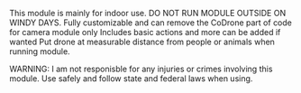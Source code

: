 This module is mainly for indoor use. DO NOT RUN MODULE OUTSIDE ON WINDY DAYS.
Fully customizable and can remove the CoDrone part of code for camera module only
Includes basic actions and more can be added if wanted
Put drone at measurable distance from people or animals when running module. 

WARNING:
I am not responisble for any injuries or crimes involving this module. Use safely and follow state and federal laws when using.
